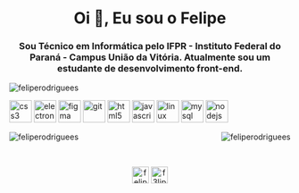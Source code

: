 <h1 align="center">Oi 👋, Eu sou o Felipe</h1>
<h3 align="center">Sou Técnico em Informática pelo IFPR - Instituto Federal do Paraná - Campus União da Vitória. Atualmente sou um estudante de desenvolvimento front-end.</h3>

<p align="left"> <img src="https://komarev.com/ghpvc/?username=feliperodriguees" alt="feliperodriguees" /> </p>

<p align="left"><img src="https://devicons.github.io/devicon/devicon.git/icons/css3/css3-original-wordmark.svg" alt="css3" width="40" height="40"/> <img src="https://devicons.github.io/devicon/devicon.git/icons/electron/electron-original.svg" alt="electron" width="40" height="40"/> <img src="https://www.vectorlogo.zone/logos/figma/figma-icon.svg" alt="figma" width="40" height="40"/> <img src="https://www.vectorlogo.zone/logos/git-scm/git-scm-icon.svg" alt="git" width="40" height="40"/> <img src="https://devicons.github.io/devicon/devicon.git/icons/html5/html5-original-wordmark.svg" alt="html5" width="40" height="40"/> <img src="https://devicons.github.io/devicon/devicon.git/icons/javascript/javascript-original.svg" alt="javascript" width="40" height="40"/> <img src="https://devicons.github.io/devicon/devicon.git/icons/linux/linux-original.svg" alt="linux" width="40" height="40"/> <img src="https://devicons.github.io/devicon/devicon.git/icons/mysql/mysql-original-wordmark.svg" alt="mysql" width="40" height="40"/> <img src="https://devicons.github.io/devicon/devicon.git/icons/nodejs/nodejs-original-wordmark.svg" alt="nodejs" width="40" height="40"/></p>

<p><img align="left" src="https://github-readme-stats.vercel.app/api/top-langs/?username=feliperodriguees&layout=compact" alt="feliperodriguees" /></p>

<p>&nbsp;<img align="right" src="https://github-readme-stats.vercel.app/api?username=feliperodriguees&show_icons=true" alt="feliperodriguees" /></p></br>

<p align="center">
<a href="https://linkedin.com/in/feliperodrigues-" target="blank"><img align="center" src="https://cdn.jsdelivr.net/npm/simple-icons@3.0.1/icons/linkedin.svg" alt="feliperodrigues-" height="30" width="30" /></a>
<a href="https://instagram.com/f3liper" target="blank"><img align="center" src="https://cdn.jsdelivr.net/npm/simple-icons@3.0.1/icons/instagram.svg" alt="f3liper" height="30" width="30" /></a>
</p>
